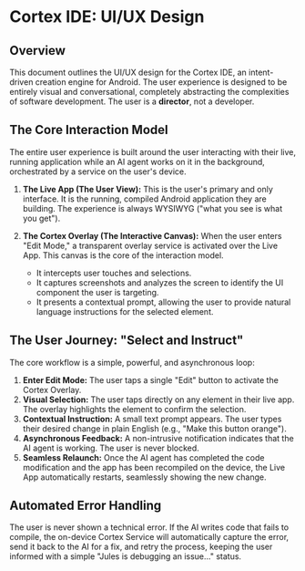 # Cortex IDE: UI/UX Design

## Overview
This document outlines the UI/UX design for the Cortex IDE, an intent-driven creation engine for Android. The user experience is designed to be entirely visual and conversational, completely abstracting the complexities of software development. The user is a **director**, not a developer.

## The Core Interaction Model
The entire user experience is built around the user interacting with their live, running application while an AI agent works on it in the background, orchestrated by a service on the user's device.

1.  **The Live App (The User View):** This is the user's primary and only interface. It is the running, compiled Android application they are building. The experience is always WYSIWYG ("what you see is what you get").

2.  **The Cortex Overlay (The Interactive Canvas):** When the user enters "Edit Mode," a transparent overlay service is activated over the Live App. This canvas is the core of the interaction model.
    -   It intercepts user touches and selections.
    -   It captures screenshots and analyzes the screen to identify the UI component the user is targeting.
    -   It presents a contextual prompt, allowing the user to provide natural language instructions for the selected element.

## The User Journey: "Select and Instruct"
The core workflow is a simple, powerful, and asynchronous loop:

1.  **Enter Edit Mode:** The user taps a single "Edit" button to activate the Cortex Overlay.
2.  **Visual Selection:** The user taps directly on any element in their live app. The overlay highlights the element to confirm the selection.
3.  **Contextual Instruction:** A small text prompt appears. The user types their desired change in plain English (e.g., "Make this button orange").
4.  **Asynchronous Feedback:** A non-intrusive notification indicates that the AI agent is working. The user is never blocked.
5.  **Seamless Relaunch:** Once the AI agent has completed the code modification and the app has been recompiled on the device, the Live App automatically restarts, seamlessly showing the new change.

## Automated Error Handling
The user is never shown a technical error. If the AI writes code that fails to compile, the on-device Cortex Service will automatically capture the error, send it back to the AI for a fix, and retry the process, keeping the user informed with a simple "Jules is debugging an issue..." status.
